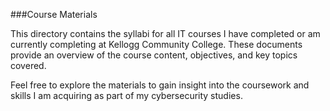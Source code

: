 ###Course Materials

This directory contains the syllabi for all IT courses I have completed or am currently completing at Kellogg Community College. These documents provide an overview of the course content, objectives, and key topics covered.

Feel free to explore the materials to gain insight into the coursework and skills I am acquiring as part of my cybersecurity studies.

